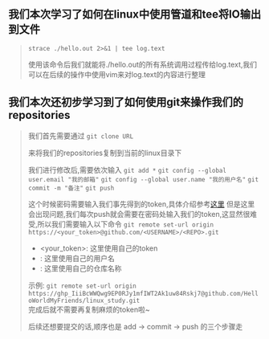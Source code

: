 ## 我们本次学习了如何在linux中使用管道和tee将IO输出到文件
>
> ```strace ./hello.out 2>&1 | tee log.text```
> 
> 使用该命令后我们就能将./hello.out的所有系统调用过程传给log.text,我们可以在后续的操作中使用vim来对log.text的内容进行整理
>

## 我们本次还初步学习到了如何使用git来操作我们的repositories

> 我们首先需要通过
> ```git clone URL```
> 
> 来将我们的repositories复制到当前的linux目录下
>
> 我们进行修改后,需要依次输入
> ```git add *```
> ```git config --global user.email "我的邮箱"```
> ```git config --global user.name "我的用户名"```
> ```git commit -m "备注"```
> ```git push```
> 
> 这个时候密码需要输入我们事先得到的token,具体介绍参考[这里](https://blog.csdn.net/qq_30049011/article/details/121182065?ops_request_misc=%257B%2522request%255Fid%2522%253A%2522170360333316800222832264%2522%252C%2522scm%2522%253A%252220140713.130102334.pc%255Fall.%2522%257D&request_id=170360333316800222832264&biz_id=0&utm_medium=distribute.pc_search_result.none-task-blog-2~all~first_rank_ecpm_v1~rank_v31_ecpm-2-121182065-null-null.142^v98^pc_search_result_base2&utm_term=github%20token%E7%99%BB%E5%85%A5&spm=1018.2226.3001.4187)
> 但是这里会出现问题,我们每次push就会需要在密码处输入我们的token,这显然很难受,所以我们需要输入以下命令
> ```git remote set-url origin https://<your_token>@github.com/<USERNAME>/<REPO>.git```
> - <your_token>: 这里使用自己的token
> - <USERNAME>: 这里使用自己的用户名
> - <REPO>: 这里使用自己的仓库名称
>
> 示例:
> ```git remote set-url origin https://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@github.com/HelloWorldMyFriends/linux_study.git```	
> 完成后就不需要再复制麻烦的token啦~
>
> 后续还想要提交的话,顺序也是 add -> commit -> push 的三个步骤走
